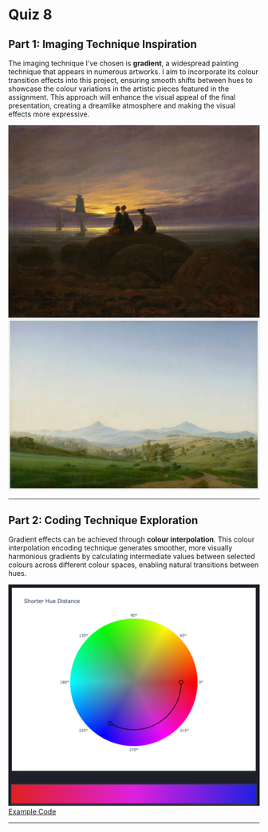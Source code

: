 # Quiz 8
## Part 1: Imaging Technique Inspiration

The imaging technique I've chosen is **gradient**, a widespread painting technique that appears in numerous artworks.
I aim to incorporate its colour transition effects into this project, ensuring smooth shifts between hues to showcase the colour variations in the artistic pieces featured in the assignment. This approach will enhance the visual appeal of the final presentation, creating a dreamlike atmosphere and making the visual effects more expressive.

![Artwork1](Artwork1.png)  
![Artwork2](Artwork2.png) 

---

## Part 2: Coding Technique Exploration
Gradient effects can be achieved through **colour interpolation**. This colour interpolation encoding technique generates smoother, more visually harmonious gradients by calculating intermediate values between selected colours across different colour spaces, enabling natural transitions between hues.

![Effect Example](Example.png)
[Example Code](https://facelessuser.github.io/coloraide/interpolation/)

---